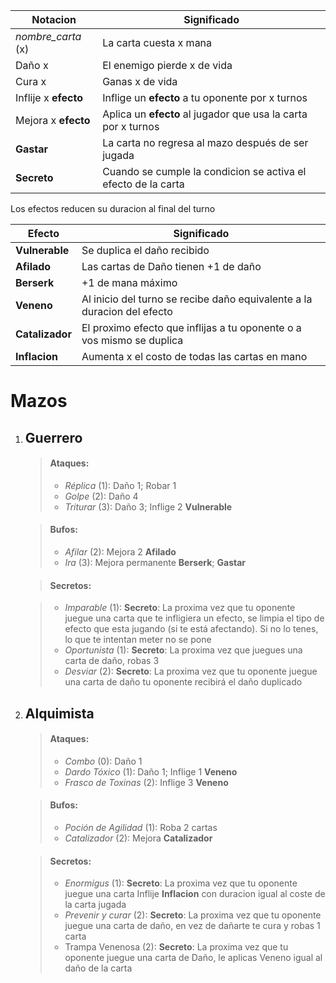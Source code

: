 
|Notacion|Significado|
|--------|--------|
|    *nombre_carta* (x)    |    La carta cuesta x mana    |
|    Daño x   |    El enemigo pierde x de vida    |
|    Cura x   |    Ganas x de vida    |
|    Inflije x **efecto**   |    Inflige un **efecto** a tu oponente por x turnos   |
|    Mejora x **efecto**   |    Aplica un **efecto** al jugador que usa la carta por x turnos   |
|    **Gastar**  |    La carta no regresa al mazo después de ser jugada    |
|**Secreto**| Cuando se cumple la condicion se activa el efecto de la carta |

Los efectos reducen su duracion al final del turno

|Efecto|Significado|
|--------|--------|
|    **Vulnerable**   |    Se duplica el daño recibido    |
|   **Afilado**  |    Las cartas de Daño tienen +1 de daño   |
|   **Berserk** |   +1 de mana máximo     |
|    **Veneno**   |   Al inicio del turno se recibe daño equivalente a la duracion del efecto    |
 |**Catalizador**|El proximo efecto que inflijas a tu oponente o a vos mismo se duplica|
 |   **Inflacion** |   Aumenta x el costo de todas las cartas en mano     |

# Mazos
1) ## Guerrero
	>#### Ataques:
	>-  *Réplica* (1): Daño 1; Robar 1
	>-  *Golpe* (2): Daño 4
	>-  *Triturar* (3): Daño 3; Inflige 2 **Vulnerable**


	>#### Bufos:
	>- *Afilar* (2): Mejora 2 **Afilado**
	>- *Ira* (3): Mejora permanente **Berserk**; **Gastar**

	>#### Secretos:

	>- *Imparable* (1): **Secreto**: La proxima vez que tu oponente juegue una carta que te infligiera un efecto, se limpia el tipo de efecto que esta jugando (si te está afectando). Si no lo tenes, lo que te intentan meter no se pone 
	>- *Oportunista* (1): **Secreto**: La proxima vez que juegues una carta de daño, robas 3
	>- *Desviar* (2): **Secreto**: La proxima vez que tu oponente juegue una carta de daño tu oponente recibirá el daño duplicado

2) ## Alquimista
	>#### Ataques:
	>-  *Combo* (0): Daño 1
	>-  *Dardo Tóxico* (1): Daño 1; Inflige 1 **Veneno**
	>-  *Frasco de Toxinas* (2): Inflige 3 **Veneno**

	>#### Bufos:
	>- *Poción de Agilidad* (1): Roba 2 cartas
	>- *Catalizador* (2): Mejora **Catalizador**

	>#### Secretos:
	>- *Enormigus* (1): **Secreto**: La proxima vez que tu oponente juegue una carta Inflije **Inflacion** con duracion igual al coste de la carta jugada
	>- *Prevenir y curar* (2): **Secreto**: La proxima vez que tu oponente juegue una carta de daño, en vez de dañarte te cura y robas 1 carta
	>- Trampa Venenosa (2): **Secreto**: La proxima vez que tu oponente juegue una carta de Daño, le aplicas Veneno igual al daño de la carta